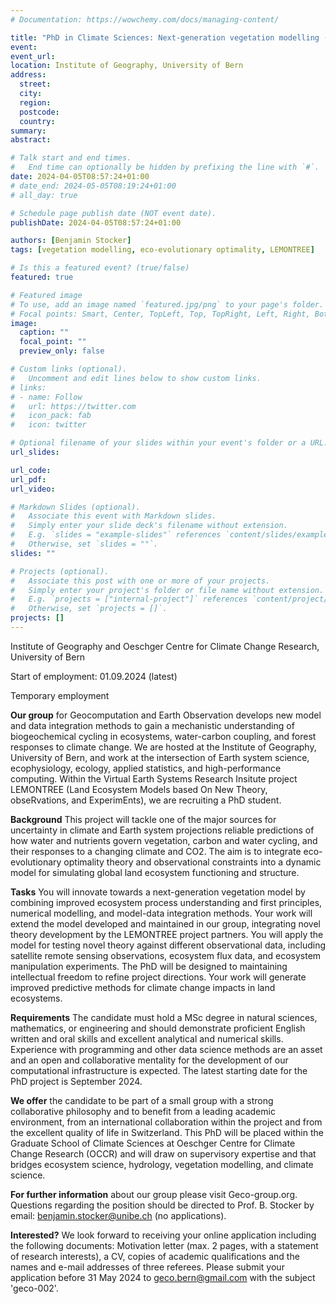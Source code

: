 ```yaml
---
# Documentation: https://wowchemy.com/docs/managing-content/

title: "PhD in Climate Sciences: Next-generation vegetation modelling (100%)"
event:
event_url:
location: Institute of Geography, University of Bern
address:
  street:
  city:
  region:
  postcode:
  country:
summary:
abstract:

# Talk start and end times.
#   End time can optionally be hidden by prefixing the line with `#`.
date: 2024-04-05T08:57:24+01:00
# date_end: 2024-05-05T08:19:24+01:00
# all_day: true

# Schedule page publish date (NOT event date).
publishDate: 2024-04-05T08:57:24+01:00

authors: [Benjamin Stocker]
tags: [vegetation modelling, eco-evolutionary optimality, LEMONTREE]

# Is this a featured event? (true/false)
featured: true

# Featured image
# To use, add an image named `featured.jpg/png` to your page's folder. 
# Focal points: Smart, Center, TopLeft, Top, TopRight, Left, Right, BottomLeft, Bottom, BottomRight.
image:
  caption: ""
  focal_point: ""
  preview_only: false

# Custom links (optional).
#   Uncomment and edit lines below to show custom links.
# links:
# - name: Follow
#   url: https://twitter.com
#   icon_pack: fab
#   icon: twitter

# Optional filename of your slides within your event's folder or a URL.
url_slides:

url_code:
url_pdf:
url_video:

# Markdown Slides (optional).
#   Associate this event with Markdown slides.
#   Simply enter your slide deck's filename without extension.
#   E.g. `slides = "example-slides"` references `content/slides/example-slides.md`.
#   Otherwise, set `slides = ""`.
slides: ""

# Projects (optional).
#   Associate this post with one or more of your projects.
#   Simply enter your project's folder or file name without extension.
#   E.g. `projects = ["internal-project"]` references `content/project/deep-learning/index.md`.
#   Otherwise, set `projects = []`.
projects: []
---
```


Institute of Geography and Oeschger Centre for Climate Change Research, University of Bern

Start of employment: 01.09.2024 (latest)

Temporary employment

**Our group** for Geocomputation and Earth Observation develops new model and data integration methods to gain a mechanistic understanding of biogeochemical cycling in ecosystems, water-carbon coupling, and forest responses to climate change. We are hosted at the Institute of Geography, University of Bern, and work at the intersection of Earth system science, ecophysiology, ecology, applied statistics, and high-performance computing. Within the Virtual Earth Systems Research Insitute project LEMONTREE (Land Ecosystem Models based On New Theory, obseRvations, and ExperimEnts), we are recruiting a PhD student.

**Background**  This project will tackle one of the major sources for uncertainty in climate and Earth system projections reliable predictions of how water and nutrients govern vegetation, carbon and water cycling, and their responses to a changing climate and CO2. The aim is to integrate eco-evolutionary optimality theory and observational constraints into a dynamic model for simulating global land ecosystem functioning and structure.

**Tasks**  You will innovate towards a next-generation vegetation model by combining improved ecosystem process understanding and first principles, numerical modelling, and model-data integration methods. Your work will extend the model developed and maintained in our group, integrating novel theory development by the LEMONTREE project partners. You will apply the model for testing novel theory against different observational data, including satellite remote sensing observations, ecosystem flux data, and ecosystem manipulation experiments. The PhD will be designed to maintaining intellectual freedom to refine project directions. Your work will generate improved predictive methods for climate change impacts in land ecosystems.

**Requirements**  The candidate must hold a MSc degree in natural sciences, mathematics, or engineering and should demonstrate proficient English written and oral skills and excellent analytical and numerical skills. Experience with programming and other data science methods are an asset and an open and collaborative mentality for the development of our computational infrastructure is expected. The latest starting date for the PhD project is September 2024.

**We offer** the candidate to be part of a small group with a strong collaborative philosophy and to benefit from a leading academic environment, from an international collaboration within the project and from the excellent quality of life in Switzerland. This PhD will be placed within the Graduate School of Climate Sciences at Oeschger Centre for Climate Change Research (OCCR) and will draw on supervisory expertise and that bridges ecosystem science, hydrology, vegetation modelling, and climate science.

**For further information** about our group please visit Geco-group.org. Questions regarding the position should be directed to Prof. B. Stocker by email: benjamin.stocker@unibe.ch (no applications).

**Interested?**  We look forward to receiving your online application including the following documents: Motivation letter (max. 2 pages, with a statement of research interests), a CV, copies of academic qualifications and the names and e-mail addresses of three referees. Please submit your application before 31 May 2024 to geco.bern@gmail.com with the subject 'geco-002'.